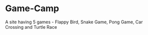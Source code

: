 # Game-Camp
A site having 5 games - Flappy Bird, Snake Game, Pong Game, Car Crossing and Turtle Race
